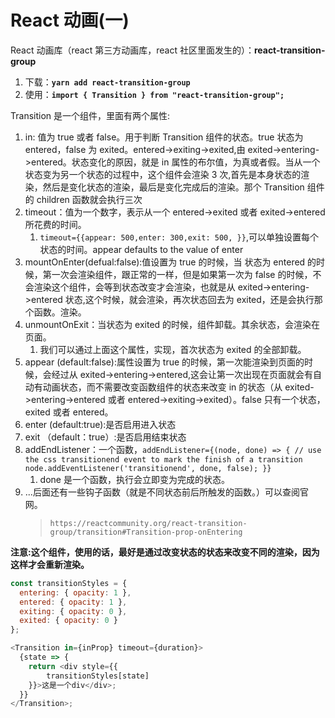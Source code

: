 # React 动画(一)

React 动画库（react 第三方动画库，react 社区里面发生的）：**react-transition-group**

1. 下载：**`yarn add react-transition-group`**
2. 使用：**`import { Transition } from "react-transition-group";`**

Transition 是一个组件，里面有两个属性:

1. in: 值为 true 或者 false。用于判断 Transition 组件的状态。true 状态为 entered，false 为 exited。entered->exiting->exited,由 exited->entering->entered。状态变化的原因，就是 in 属性的布尔值，为真或者假。当从一个状态变为另一个状态的过程中，这个组件会渲染 3 次,首先是本身状态的渲染，然后是变化状态的渲染，最后是变化完成后的渲染。那个 Transition 组件的 children 函数就会执行三次
2. timeout：值为一个数字，表示从一个 entered->exited 或者 exited->entered 所花费的时间。
   1. `timeout={{appear: 500,enter: 300,exit: 500, }}`,可以单独设置每个状态的时间。appear defaults to the value of enter
3. mountOnEnter(defual:false):值设置为 true 的时候，当 状态为 entered 的时候，第一次会渲染组件，跟正常的一样，但是如果第一次为 false 的时候，不会渲染这个组件，会等到状态改变才会渲染，也就是从 exited->entering->entered 状态,这个时候，就会渲染，再次状态回去为 exited，还是会执行那个函数。渲染。
4. unmountOnExit：当状态为 exited 的时候，组件卸载。其余状态，会渲染在页面。
   1. 我们可以通过上面这个属性，实现，首次状态为 exited 的全部卸载。
5. appear (default:false):属性设置为 true 的时候，第一次能渲染到页面的时候，会经过从 exited->entering->entered,这会让第一次出现在页面就会有自动有动画状态，而不需要改变函数组件的状态来改变 in 的状态（从 exited->entering->entered 或者 entered->exiting->exited）。false 只有一个状态，exited 或者 entered。
6. enter (default:true):是否启用进入状态
7. exit （default：true）:是否启用结束状态
8. addEndListener：一个函数，`addEndListener={(node, done) => { // use the css transitionend event to mark the finish of a transition node.addEventListener('transitionend', done, false); }}`
   1. done 是一个函数，执行会立即变为完成的状态。
9. ...后面还有一些钩子函数（就是不同状态前后所触发的函数。）可以查阅官网。
    > `https://reactcommunity.org/react-transition-group/transition#Transition-prop-onEntering`

**注意:这个组件，使用的话，最好是通过改变状态的状态来改变不同的渲染，因为这样才会重新渲染。**

```js
const transitionStyles = {
  entering: { opacity: 1 },
  entered: { opacity: 1 },
  exiting: { opacity: 0 },
  exited: { opacity: 0 }
};

<Transition in={inProp} timeout={duration}>
  {state => {
    return <div style={{
        transitionStyles[state]
    }}>这是一个div</div>;
  }}
</Transition>;
```
